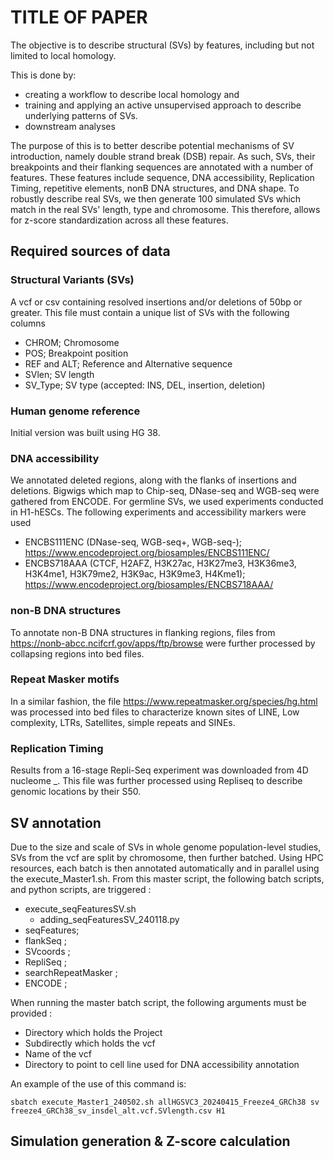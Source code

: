 # TITLE OF PAPER

The objective is to describe structural (SVs) by features, including but not limited to local homology. 

This is done by:
- creating a workflow to describe local homology and
- training and applying an active unsupervised approach to describe underlying patterns of SVs.
- downstream analyses
  
The purpose of this is to better describe potential mechanisms of SV introduction, namely double strand break (DSB) repair. As such, SVs, their breakpoints and their flanking sequences are annotated with a number of features. These features include sequence, DNA accessibility, Replication Timing, repetitive elements, nonB DNA structures, and DNA shape. To robustly describe real SVs, we then generate 100 simulated SVs which match in the real SVs' length, type and chromosome. This therefore, allows for z-score standardization across all these features. 

## Required sources of data

### Structural Variants (SVs)

A vcf or csv containing resolved insertions and/or deletions of 50bp or greater. This file must contain a unique list of SVs with the following columns

-  CHROM; Chromosome
-  POS; Breakpoint position
-  REF and ALT; Reference and Alternative sequence
-  SVlen; SV length
-  SV_Type; SV type (accepted: INS, DEL, insertion, deletion)

### Human genome reference

Initial version was built using HG 38. 

### DNA accessibility

We annotated deleted regions, along with the flanks of insertions and deletions. Bigwigs which map to Chip-seq, DNase-seq and WGB-seq were gathered from ENCODE. For germline SVs, we used experiments conducted in H1-hESCs. The following experiments and accessibility markers were used

- ENCBS111ENC (DNase-seq, WGB-seq+, WGB-seq-); https://www.encodeproject.org/biosamples/ENCBS111ENC/ 
- ENCBS718AAA (CTCF, H2AFZ, H3K27ac, H3K27me3, H3K36me3, H3K4me1, H3K79me2, H3K9ac, H3K9me3, H4Kme1); https://www.encodeproject.org/biosamples/ENCBS718AAA/

### non-B DNA structures

To annotate non-B DNA structures in flanking regions, files from https://nonb-abcc.ncifcrf.gov/apps/ftp/browse were further processed by collapsing regions into bed files. 

### Repeat Masker motifs

In a similar fashion, the file https://www.repeatmasker.org/species/hg.html was processed into bed files to characterize known sites of LINE, Low complexity, LTRs, Satellites, simple repeats and SINEs. 

### Replication Timing 

Results from a 16-stage Repli-Seq experiment was downloaded from 4D nucleome _. This file was further processed using Repliseq to describe genomic locations by their S50. 

## SV annotation

Due to the size and scale of SVs in whole genome population-level studies, SVs from the vcf are split by chromosome, then further batched. Using HPC resources, each batch is then annotated automatically and in parallel using the execute_Master1.sh. From this master script, the following batch scripts, and python scripts, are triggered :

- execute_seqFeaturesSV.sh
  - adding_seqFeaturesSV_240118.py
- seqFeatures;
- flankSeq ;
- SVcoords ;
- RepliSeq ;
- searchRepeatMasker ;
- ENCODE ;

When running the master batch script, the following arguments must be provided : 

- Directory which holds the Project
- Subdirectly which holds the vcf
- Name of the vcf
- Directory to point to cell line used for DNA accessibility annotation

An example of the use of this command is: 
```
sbatch execute_Master1_240502.sh allHGSVC3_20240415_Freeze4_GRCh38 sv freeze4_GRCh38_sv_insdel_alt.vcf.SVlength.csv H1
```

## Simulation generation & Z-score calculation




